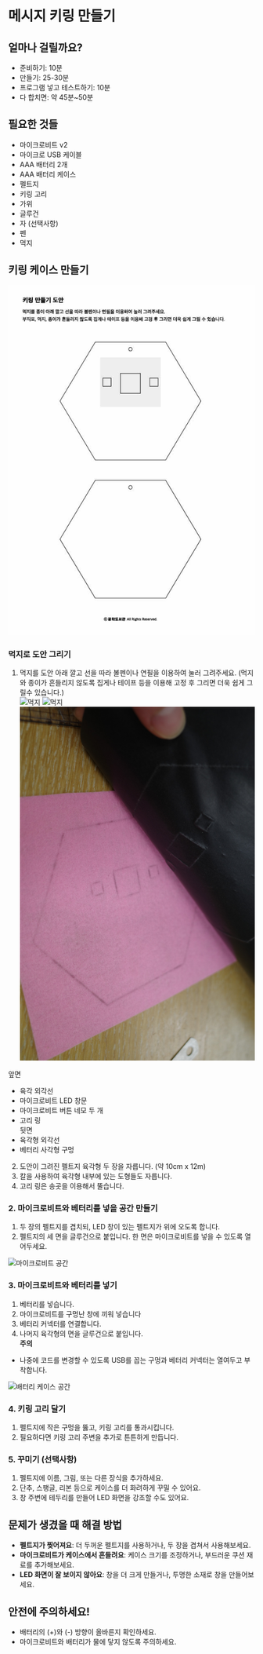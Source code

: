 # 메시지 키링 만들기
## 얼마나 걸릴까요?
- 준비하기: 10분
- 만들기: 25-30분
- 프로그램 넣고 테스트하기: 10분
- 다 합치면: 약 45분~50분

## 필요한 것들
- 마이크로비트 v2
- 마이크로 USB 케이블
- AAA 배터리 2개
- AAA 배터리 케이스
- 펠트지   
- 키링 고리
- 가위  
- 글루건 
- 자 (선택사항)
- 펜   
- 먹지  

## 키링 케이스 만들기
![먹지](/img/class_v0_2.jpg)
### 먹지로 도안 그리기  
1. 먹지를 도안 아래 깔고 선을 따라 볼펜이나 연필을 이용하여 눌러 그려주세요. (먹지와 종이가 흔들리지 않도록 집게나 테이프 등을 이용해 고정 후 그리면 더욱 쉽게 그릴수 있습니다.)  
![먹지](/img/placement.JPG)
![먹지](/img/drawing_line.JPG)
![먹지](/img/drawing.JPG)

앞면 
- 육각 외각선  
- 마이크로비트 LED 창문 
- 마이크로비트 버튼 네모 두 개 
- 고리 링  
뒷면 
- 육각형 외각선
- 베터리 사각형 구멍 

2. 도안이 그려진 펠트지 육각형 두 장을 자릅니다. (약 10cm x 12m)
3. 칼을 사용하여 육각형 내부에 있는 도형들도 자릅니다. 
4. 고리 링은 송곳을 이용해서 뚤습니다. 

### 2. 마이크로비트와 베터리를 넣을 공간 만들기
1. 두 장의 펠트지를 겹치되, LED 창이 있는 펠트지가 위에 오도록 합니다.
2. 펠트지의 세 면을 글루건으로 붙입니다. 한 면은 마이크로비트를 넣을 수 있도록 열어두세요.

![마이크로비트 공간](/img/stick.JPG)

### 3. 마이크로비트와 베터리를 넣기 
1. 베터리를 넣습니다. 
2. 마이크로비트를 구멍난 창에 끼워 넣습니다  
3. 베터리 커넥터를 연결합니다. 
4. 나머지 육각형의 면을 글루건으로 붙입니다.  
**주의**  
- 나중에 코드를 변경할 수 있도록 USB를 꼽는 구멍과 베터리 커넥터는 열여두고 부착합니다. 

![배터리 케이스 공간](/img/USB_cable_space.JPG)

### 4. 키링 고리 달기 
1. 펠트지에 작은 구멍을 뚫고, 키링 고리를 통과시킵니다.
2. 필요하다면 키링 고리 주변을 추가로 튼튼하게 만듭니다.

### 5. 꾸미기 (선택사항)
1. 펠트지에 이름, 그림, 또는 다른 장식을 추가하세요.
2. 단추, 스팽글, 리본 등으로 케이스를 더 화려하게 꾸밀 수 있어요.
3. 창 주변에 테두리를 만들어 LED 화면을 강조할 수도 있어요.

## 문제가 생겼을 때 해결 방법

- **펠트지가 찢어져요**: 더 두꺼운 펠트지를 사용하거나, 두 장을 겹쳐서 사용해보세요.
- **마이크로비트가 케이스에서 흔들려요**: 케이스 크기를 조정하거나, 부드러운 쿠션 재료를 추가해보세요.
- **LED 화면이 잘 보이지 않아요**: 창을 더 크게 만들거나, 투명한 소재로 창을 만들어보세요.

## 안전에 주의하세요!

- 배터리의 (+)와 (-) 방향이 올바른지 확인하세요.
- 마이크로비트와 배터리가 물에 닿지 않도록 주의하세요.